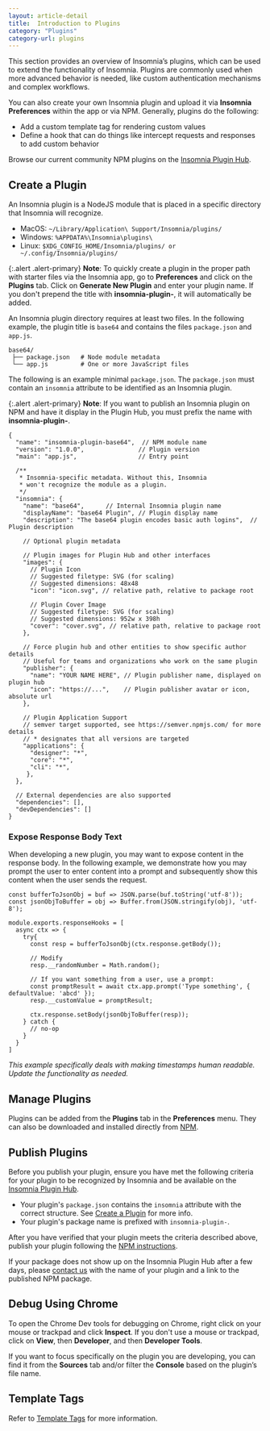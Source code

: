 ```yaml
---
layout: article-detail
title:  Introduction to Plugins
category: "Plugins"
category-url: plugins
---
```


This section provides an overview of Insomnia’s plugins, which can be used to extend the functionality of Insomnia. Plugins are commonly used when more advanced behavior is needed, like custom authentication mechanisms and complex workflows. 

You can also create your own Insomnia plugin and upload it via **Insomnia Preferences** within the app or via NPM. Generally, plugins do the following:

* Add a custom template tag for rendering custom values
* Define a hook that can do things like intercept requests and responses to add custom behavior

Browse our current community NPM plugins on the [Insomnia Plugin Hub](https://insomnia.rest/plugins). 

## Create a Plugin

An Insomnia plugin is a NodeJS module that is placed in a specific directory that Insomnia will recognize.

* MacOS:   `~/Library/Application\ Support/Insomnia/plugins/`
* Windows: `%APPDATA%\Insomnia\plugins\`
* Linux:   `$XDG_CONFIG_HOME/Insomnia/plugins/ or ~/.config/Insomnia/plugins/`

{:.alert .alert-primary}
**Note**: To quickly create a plugin in the proper path with starter files via the Insomnia app, go to **Preferences** and click on the **Plugins** tab. Click on **Generate New Plugin** and enter your plugin name. If you don't prepend the title with **insomnia-plugin-**, it will automatically be added. 

An Insomnia plugin directory requires at least two files. In the following example, the plugin title is `base64` and contains the files `package.json` and `app.js`.

```
base64/             
 ├── package.json   # Node module metadata
 └── app.js         # One or more JavaScript files
```

The following is an example minimal `package.json`. The `package.json` must contain an `insomnia` attribute to be identified as an Insomnia plugin.

{:.alert .alert-primary}
**Note**: If you want to publish an Insomnia plugin on NPM and have it display in the Plugin Hub, you must prefix the name with **insomnia-plugin-**.

```
{
  "name": "insomnia-plugin-base64",  // NPM module name
  "version": "1.0.0",               // Plugin version
  "main": "app.js",                 // Entry point
  
  /**
   * Insomnia-specific metadata. Without this, Insomnia
   * won't recognize the module as a plugin.
   */
  "insomnia": {                    
    "name": "base64",      // Internal Insomnia plugin name
    "displayName": "base64 Plugin", // Plugin display name
    "description": "The base64 plugin encodes basic auth logins",  // Plugin description

    // Optional plugin metadata

    // Plugin images for Plugin Hub and other interfaces
    "images": {
      // Plugin Icon
      // Suggested filetype: SVG (for scaling)
      // Suggested dimensions: 48x48
      "icon": "icon.svg", // relative path, relative to package root

      // Plugin Cover Image
      // Suggested filetype: SVG (for scaling)
      // Suggested dimensions: 952w x 398h
      "cover": "cover.svg", // relative path, relative to package root
    },

    // Force plugin hub and other entities to show specific author details
    // Useful for teams and organizations who work on the same plugin
    "publisher": {
      "name": "YOUR NAME HERE", // Plugin publisher name, displayed on plugin hub
      "icon": "https://...",    // Plugin publisher avatar or icon, absolute url
    },

    // Plugin Application Support
    // semver target supported, see https://semver.npmjs.com/ for more details
    // * designates that all versions are targeted
    "applications": { 
      "designer": "*",
      "core": "*",
      "cli": "*",
     },
  },
  
  // External dependencies are also supported
  "dependencies": [],
  "devDependencies": []
}
```

### Expose Response Body Text

When developing a new plugin, you may want to expose content in the response body. In the following example, we demonstrate how you may prompt the user to enter content into a prompt and subsequently show this content when the user sends the request. 

```
const bufferToJsonObj = buf => JSON.parse(buf.toString('utf-8'));
const jsonObjToBuffer = obj => Buffer.from(JSON.stringify(obj), 'utf-8');

module.exports.responseHooks = [
  async ctx => {
    try{
      const resp = bufferToJsonObj(ctx.response.getBody());
      
      // Modify
      resp.__randomNumber = Math.random();

      // If you want something from a user, use a prompt:
      const promptResult = await ctx.app.prompt('Type something', { defaultValue: 'abcd' });
      resp.__customValue = promptResult;

      ctx.response.setBody(jsonObjToBuffer(resp));
    } catch {
      // no-op
    }
  }
]
```
_This example specifically deals with making timestamps human readable. Update the functionality as needed._

## Manage Plugins

Plugins can be added from the **Plugins** tab in the **Preferences** menu. They can also be downloaded and installed directly from [NPM](https://insomnia.rest/plugins).

## Publish Plugins

Before you publish your plugin, ensure you have met the following criteria for your plugin to be recognized by Insomnia and be available on the [Insomnia Plugin Hub](https://insomnia.rest/plugins).

* Your plugin's `package.json` contains the `insomnia` attribute with the correct structure. See [Create a Plugin](#create-a-plugin) for more info.
* Your plugin's package name is prefixed with `insomnia-plugin-`.

After you have verified that your plugin meets the criteria described above, publish your plugin following the [NPM instructions](https://docs.npmjs.com/creating-and-publishing-scoped-public-packages).

If your package does not show up on the Insomnia Plugin Hub after a few days, please [contact us](https://insomnia.rest/support) with the name of your plugin and a link to the published NPM package.

## Debug Using Chrome

To open the Chrome Dev tools for debugging on Chrome, right click on your mouse or trackpad and click **Inspect**. If you don't use a mouse or trackpad, click on **View**, then **Developer**, and then **Developer Tools**. 

If you want to focus specifically on the plugin you are developing, you can find it from the **Sources** tab and/or filter the **Console** based on the plugin’s file name.

## Template Tags

Refer to [Template Tags](/insomnia/template-tags) for more information. 